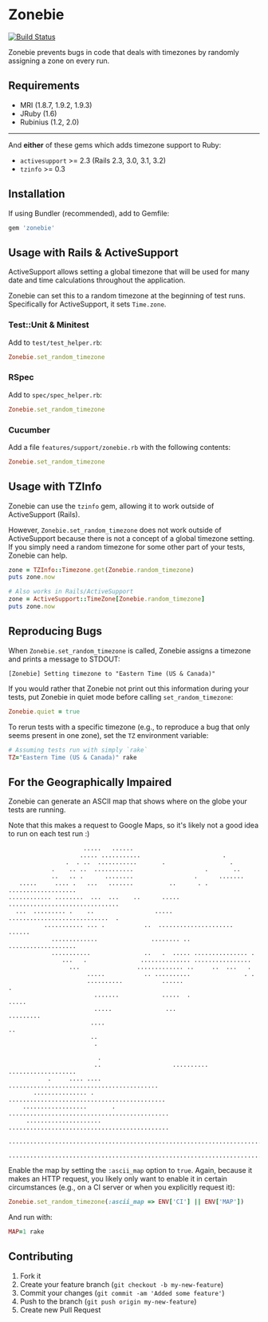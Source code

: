 # Zonebie

[![Build Status](https://secure.travis-ci.org/highgroove/zonebie.png)](http://travis-ci.org/highgroove/zonebie)

Zonebie prevents bugs in code that deals with timezones by randomly assigning a
zone on every run.

## Requirements

* MRI (1.8.7, 1.9.2, 1.9.3)
* JRuby (1.6)
* Rubinius (1.2, 2.0)

***

And **either** of these gems which adds timezone support to Ruby:

* `activesupport` >= 2.3 (Rails 2.3, 3.0, 3.1, 3.2)
* `tzinfo` >= 0.3

## Installation

If using Bundler (recommended), add to Gemfile:

````ruby
gem 'zonebie'
````

## Usage with Rails & ActiveSupport

ActiveSupport allows setting a global timezone that will be used for many date
and time calculations throughout the application.

Zonebie can set this to a random timezone at the beginning of test runs.
Specifically for ActiveSupport, it sets `Time.zone`.

### Test::Unit & Minitest

Add to `test/test_helper.rb`:

```ruby
Zonebie.set_random_timezone
```

### RSpec

Add to `spec/spec_helper.rb`:

```ruby
Zonebie.set_random_timezone
```

### Cucumber

Add a file `features/support/zonebie.rb` with the following contents:

```ruby
Zonebie.set_random_timezone
```

## Usage with TZInfo

Zonebie can use the `tzinfo` gem, allowing it to work outside of ActiveSupport
(Rails).

However, `Zonebie.set_random_timezone` does not work outside of ActiveSupport
because there is not a concept of a global timezone setting. If you simply need
a random timezone for some other part of your tests, Zonebie can help.

```ruby
zone = TZInfo::Timezone.get(Zonebie.random_timezone)
puts zone.now

# Also works in Rails/ActiveSupport
zone = ActiveSupport::TimeZone[Zonebie.random_timezone]
puts zone.now
```

## Reproducing Bugs

When `Zonebie.set_random_timezone` is called, Zonebie assigns a timezone and
prints a message to STDOUT:

```
[Zonebie] Setting timezone to "Eastern Time (US & Canada)"
```

If you would rather that Zonebie not print out this information during your tests,
put Zonebie in quiet mode before calling `set_random_timezone`:

```ruby
Zonebie.quiet = true
```

To rerun tests with a specific timezone (e.g., to reproduce a bug that only
seems present in one zone), set the `TZ` environment variable:

```ruby
# Assuming tests run with simply `rake`
TZ="Eastern Time (US & Canada)" rake
```

## For the Geographically Impaired

Zonebie can generate an ASCII map that shows where on the globe your tests are
running.

Note that this makes a request to Google Maps, so it's likely not a good idea
to run on each test run :)

```
                     .....   ......                                             
                    ..... ...........                       .                   
                .  . ..  ...........       .                  .                 
            .    .. ..  ...........                    .       ..               
            ..   .. .      ........                 .      .......              
   .....     .... .   ...   .......          ..      . . ...................    
............ ........  ...  ...    ..      ..... ...............................
  ...  ......... .    ..                 ..... ............................  .  
          ........... ... .           ..  .....................  ......         
            .............               ........ .. ...................         
            ...........               ..   .  ..... ............... .           
               ...   .               .............. ................            
                 ...                ............. ..     ..  ...   .            
                      .....           .. ..........               . .           
                      ..........           ......                       .       
                        .......            .....  .                 .....       
                        .....               ...                   .........     
                       ....                                             ..      
                       ..                                                       
                        .                                                       
                                                                                
                         .                                                      
                        ..                    .......... ...................    
           .     .... ....          ..........................................  
       ............... .         ............................................   
    ..................       .  .............................................   
     .....................     .............................................    
     .........................................................................  
     ...........................................................................
```

Enable the map by setting the `:ascii_map` option to `true`. Again, because it
makes an HTTP request, you likely only want to enable it in certain
circumstances (e.g., on a CI server or when you explicitly request it):

```ruby
Zonebie.set_random_timezone(:ascii_map => ENV['CI'] || ENV['MAP'])
```

And run with:

```ruby
MAP=1 rake
```

## Contributing

1. Fork it
2. Create your feature branch (`git checkout -b my-new-feature`)
3. Commit your changes (`git commit -am 'Added some feature'`)
4. Push to the branch (`git push origin my-new-feature`)
5. Create new Pull Request
